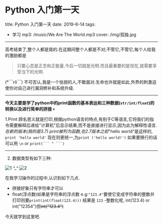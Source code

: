 ﻿# Python 入门第一天
title: Python 入门第一天
date: 2019-6-14
tags: 
- 学习
mp3: /music/We Are The World.mp3
cover: /img/孤独.jpg

------
高考结束了,整个人都是晃的.在这期间整个人都是不对;不管它,不管它,每个人给我的激励都是
>只要心态是正念和正能量,今后一切就是光明.而且最重要的是现在,就需要享受当下的光明.

(*￣rǒ￣) 不可否认,我是一个怯弱的人,不敢面对.生命也许就是如此,外界的刺激迫使你对自己进行漏洞修补和系统升级.

---

 **今天主要是学了python中的print函数的基本表达和三种数据(`str/int/float`)的转换以及进行简单的拼接 `+`**

1.Print 顾名思义就是打印,根据python语言的特点,有别于C等语言,它将我们的指令需要解释后递给"计算机"后显示结果,而不是直接进行显示,因为此为解释性语言.
*在新的版本(我的是3.7) print被列为函数,在2.7版本之前*"hello world"是这样的,
`print 'hello world'`
现在则更统一,为`print ('hello world!')`
如果要换行的话可以用 `\n` or 
` print(``` ^ ```) `

---

2. 数据类型有如下三种:

![1][1]
*^_^*
![2][2]

在我学习操作的过程中,认识到如下几点.
- 拼接好象只有字符串才可以
- float(浮点数)如果是字符串的浮点数 e.g:`"123.4"`要使它变成字符串的整数并打印则要`print(int(float(123.4)))` 结果是 `123`
-整数化呢, int(123.4) or int("12354")但~~int("123.4")~~

今天就学到这里吧.


 


  [1]: /img/py_2.png
  [2]: /img/py_1.jpg